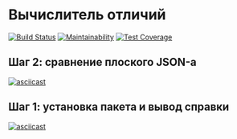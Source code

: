 # Вычислитель отличий

[![Build Status](https://travis-ci.org/amiskov/project-lvl2-s459.svg?branch=master)](https://travis-ci.org/amiskov/project-lvl2-s459)
[![Maintainability](https://api.codeclimate.com/v1/badges/b8ef6f8760e0a778f9d3/maintainability)](https://codeclimate.com/github/amiskov/project-lvl2-s459/maintainability)
[![Test Coverage](https://api.codeclimate.com/v1/badges/b8ef6f8760e0a778f9d3/test_coverage)](https://codeclimate.com/github/amiskov/project-lvl2-s459/test_coverage)

## Шаг 2: сравнение плоского JSON-а
[![asciicast](https://asciinema.org/a/3aXdoG8HqPcgkJl2CCmHEx4o1.svg)](https://asciinema.org/a/3aXdoG8HqPcgkJl2CCmHEx4o1)

## Шаг 1: установка пакета и вывод справки
[![asciicast](https://asciinema.org/a/5XEpOHJFSUkuV28kmp3AYsQTl.svg)](https://asciinema.org/a/5XEpOHJFSUkuV28kmp3AYsQTl)
